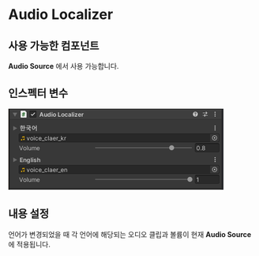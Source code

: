 # Audio Localizer

## 사용 가능한 컴포넌트

**Audio Source** 에서 사용 가능합니다.

## 인스펙터 변수

![](../../.gitbook/assets/audio_localizer_inspector.png)

## 내용 설정

언어가 변경되었을 때 각 언어에 해당되는 오디오 클립과 볼륨이 현재 **Audio Source** 에 적용됩니다.

